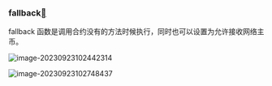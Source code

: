 ### fallback[](https://professional-solidity.readthedocs.io/zh_CN/latest/source/01.hello.html#fallback)

fallback 函数是调用合约没有的方法时候执行，同时也可以设置为允许接收网络主币。

![image-20230923102442314](D:\Workplace\github\LearningWeb3.0\docs\基础知识\Solidity\assets\image-20230923102442314.png)

![image-20230923102748437](D:\Workplace\github\LearningWeb3.0\docs\基础知识\Solidity\assets\image-20230923102748437.png)